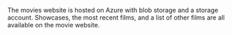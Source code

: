 The movies website is hosted on Azure with blob storage and a storage account.
Showcases, the most recent films, and a list of other films are all available on the movie website.

